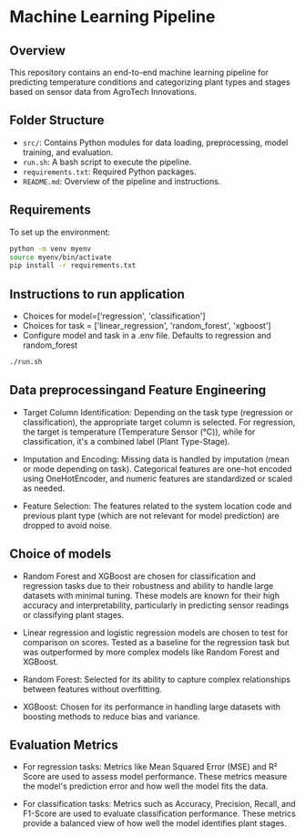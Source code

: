 # Machine Learning Pipeline

## Overview
This repository contains an end-to-end machine learning pipeline for predicting temperature conditions and categorizing plant types and stages based on sensor data from AgroTech Innovations.

## Folder Structure
- `src/`: Contains Python modules for data loading, preprocessing, model training, and evaluation.
- `run.sh`: A bash script to execute the pipeline.
- `requirements.txt`: Required Python packages.
- `README.md`: Overview of the pipeline and instructions.

## Requirements
To set up the environment:
```bash
python -m venv myenv
source myenv/bin/activate 
pip install -r requirements.txt
```


## Instructions to run application
- Choices for model=['regression', 'classification']
- Choices for task = ['linear_regression', 'random_forest', 'xgboost']
- Configure model and task in a .env file. Defaults to regression and random_forest

```bash 
./run.sh
```


## Data preprocessingand Feature Engineering
- Target Column Identification: Depending on the task type (regression or classification), the appropriate target column is selected. For regression, the target is temperature (Temperature Sensor (°C)), while for classification, it's a combined label (Plant Type-Stage).

- Imputation and Encoding: Missing data is handled by imputation (mean or mode depending on task). Categorical features are one-hot encoded using OneHotEncoder, and numeric features are standardized or scaled as needed.

- Feature Selection: The features related to the system location code and previous plant type (which are not relevant for model prediction) are dropped to avoid noise.

## Choice of models
- Random Forest and XGBoost are chosen for classification and regression tasks due to their robustness and ability to handle large datasets with minimal tuning. These models are known for their high accuracy and interpretability, particularly in predicting sensor readings or classifying plant stages.

- Linear regression and logistic regression models are chosen to test for comparison on scores. Tested as a baseline for the regression task but was outperformed by more complex models like Random Forest and XGBoost.

- Random Forest: Selected for its ability to capture complex relationships between features without overfitting.
- XGBoost: Chosen for its performance in handling large datasets with boosting methods to reduce bias and variance.

## Evaluation Metrics
- For regression tasks: Metrics like Mean Squared Error (MSE) and R² Score are used to assess model performance. These metrics measure the model's prediction error and how well the model fits the data.

- For classification tasks: Metrics such as Accuracy, Precision, Recall, and F1-Score are used to evaluate classification performance. These metrics provide a balanced view of how well the model identifies plant stages.





